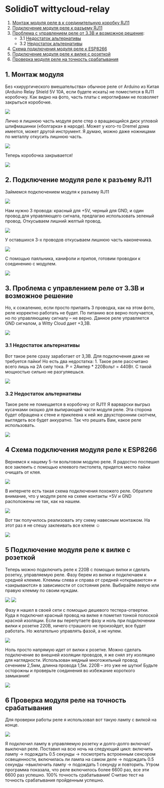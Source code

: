 # SolidioT wittycloud-relay

1. [Монтаж  модуля реле в к соединительную коробку RJ11](#chapter-0)
2. [Подключение модуля реле к разъему RJ11](#chapter-1)
3. [Проблема с управлением реле от 3.3В и возможное решение](#chapter-2):
   + 3.1 [Недостаток альтернативы](#chapter-3)
   + 3.2 [Недостаток альтернативы ](#chapter-4)
4. [Схема подключения модуля реле к ESP8266](#chapter-5)
5. [Подключение модуля реле к вилке с розеткой](#chapter-6)
6. [Проверка модуля реле на точность срабатывания](#chapter-7)

<a id="chapter-0"></a>
## 1. Монтаж модуля
Без «хирургического вмешательства» обычное реле от Arduino из Китая (Arduino Relay Shield 5V 10A, если будете искать) не поместится в RJ11 коробочку. Как видно на фото, часть платы с иероглифами не позволяет закрыться коробочке.

![](https://github.com/DmitriyPro/wittycloud-relay/blob/master/photos/1.png)

Лично я лишнюю часть модуля реле стер о вращающийся диск угловой шлифмашинки («болгарка» в народе). Может у кого-то Dremel дома имеется, может другой инструмент. Я думаю, можно даже ножницами по металлу откусить лишнюю часть.

![](https://github.com/DmitriyPro/wittycloud-relay/blob/master/photos/2.png)

Теперь коробочка закрывается!

![](https://github.com/DmitriyPro/wittycloud-relay/blob/master/photos/3.png)

<a id="chapter-1"></a>
## 2. Подключение модуля реле к разъему RJ11
Займемся подключением модуля к разъему RJ11

![](https://github.com/DmitriyPro/wittycloud-relay/blob/master/photos/4.png)

Нам нужно 3 провода: красный для +5V, черный для GND, и один провод для управляющего сигнала, предлагаю использовать зеленый провод. Откусываем лишний желтый провод.

![](https://github.com/DmitriyPro/wittycloud-relay/blob/master/photos/5.png)

У оставшихся 3-х проводов откусываем лишнюю часть наконечника.

![](https://github.com/DmitriyPro/wittycloud-relay/blob/master/photos/6.png)

С помощью паяльника, канифоли и припоя, готовим проводки к соединению с модулем.

![](https://github.com/DmitriyPro/wittycloud-relay/blob/master/photos/7.png)

<a id="chapter-2"></a>
## 3. Проблема с управлением реле от 3.3В и возможное решение
Но, к сожалению, если просто припаять 3 проводка, как на этом фото, реле корректно работать не будет. По питанию все верно получается, но по управляющему сигналу – не верно. Данное реле управляется GND сигналом, а Witty Cloud дает +3,3В. 

![](https://github.com/DmitriyPro/wittycloud-relay/blob/master/photos/8.png)

<a id="chapter-3"></a>
### 3.1 Недостаток альтернативы
Вот такое реле сразу заработает от 3,3В. Для подключения даже не требуется пайки! Но есть два недостатка: 1. Такое реле рассчитано всего лишь на 2А силу тока. P = 2Ампер * 220Вольт = 440Вт. С такой мощностью сильно не разгуляешься.

![](https://github.com/DmitriyPro/wittycloud-relay/blob/master/photos/9.png)

<a id="chapter-4"></a>
### 3.2 Недостаток альтернативы
Такое реле не помещается в коробочку от RJ11! Я варварски выгрыз кусачками окошко для выпирающей части модуля реле. Эта сторона будет обращена к стене и приклеена к ней же двухсторонним скотчем, выглядеть все будет аккуратно. Так что решать Вам, какое реле использовать.

![](https://github.com/DmitriyPro/wittycloud-relay/blob/master/photos/10.png)

<a id="chapter-5"></a>
## 4 Схема подключения модуля реле к ESP8266
Вернемся к нашему 5-ти вольтовом модулю реле. Я радостно поспешил все заклеить с помощью клеевого пистолета, придется место пайки очищать от клея.

![](https://github.com/DmitriyPro/wittycloud-relay/blob/master/photos/11.png)

В интернете есть такая схема подключения похожего реле. Обратите внимание, что у модуля реле на схеме контакты +5V и GND расположены не так, как на нашем.

![](https://github.com/DmitriyPro/wittycloud-relay/blob/master/photos/12.png)

Вот так получилось реализовать эту схему навесным монтажом. На этот раз я не спешу заклеивать все клеем ☺

![](https://github.com/DmitriyPro/wittycloud-relay/blob/master/photos/13.png)

<a id="chapter-6"></a>
## 5 Подключение модуля реле к вилке с розеткой
Теперь можно подключить реле к 220В с помощью вилки и сделать розетку, управляемую реле. Фазу берем из вилки и подключаем к средней клемме. Клеммы слева и справа от средней «открываются» и «закрываются» в зависимости от состояния реле. Выбирайте левую или правую клемму по своим нуждам.

![](https://github.com/DmitriyPro/wittycloud-relay/blob/master/photos/14.png)
![](https://github.com/DmitriyPro/wittycloud-relay/blob/master/photos/15.png)

Фазу я нашел в своей сети с помощью дешевого тестера-отвертки. Куда я подключил красный провод на вилке я пометил тонкой полоской красной изоляции. Если вы перепутаете фазу и ноль при подключении вилки к розетке 220В, ничего страшного не произойдет, все будет работать. Но желательно управлять фазой, а не нулем.

![](https://github.com/DmitriyPro/wittycloud-relay/blob/master/photos/16.png)

Ноль просто напрямую идет от вилки к розетке. Можно сделать подключение во внешней изоляции проводов, я же снял эту изоляцию для наглядности. Использован медный многожильный провод сечением 2,5мм, длинна провода 1,5м. 
220В – это уже не шутки! Будьте осторожны и проверьте соединения во избежание короткого замыкания!

![](https://github.com/DmitriyPro/wittycloud-relay/blob/master/photos/17.png)

<a id="chapter-7"></a>
## 6 Проверка модуля реле на точность срабатывания
Для проверки работы реле я использовал вот такую лампу с вилкой на конце.

![](https://github.com/DmitriyPro/wittycloud-relay/blob/master/photos/18.png)

Я подключил лампу в управляемую розетку и долго-долго включал/выключал реле. Поставил на всю ночь на следующий цикл:
включить лампу → подождать 0.5 секунды → посмотреть встроенным сенсором освещенности, включилась ли лампа на самом деле → подождать 0.5 секунды →выключить лампу → подождать 1 секунду и повторить. 
Утром программа показала, что реле включилось более 6600 раз, все эти 6600 раз успешно. 
100% точность срабатывания!
Считаю тест на точность срабатывания пройденным успешно.
